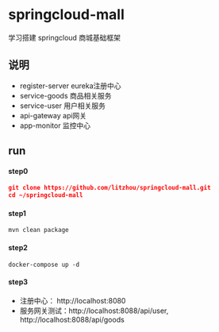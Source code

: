 # springcloud-mall
学习搭建 springcloud 商城基础框架
## 说明
- register-server eureka注册中心
- service-goods 商品相关服务
- service-user 用户相关服务
- api-gateway api网关
- app-monitor 监控中心

## run
#### step0
```json
git clone https://github.com/litzhou/springcloud-mall.git
cd ~/springcloud-mall
```
#### step1
```
mvn clean package
```
#### step2

```
docker-compose up -d
```

#### step3

- 注册中心： http://localhost:8080
- 服务网关测试：http://localhost:8088/api/user, http://localhost:8088/api/goods




